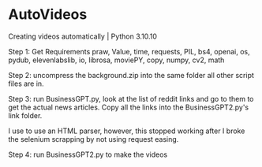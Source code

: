 # AutoVideos
Creating videos automatically | Python 3.10.10


Step 1: Get Requirements
praw,
Value,
time,
requests,
PIL,
bs4,
openai,
os,
pydub,
elevenlabslib,
io,
librosa,
moviePY,
copy,
numpy,
cv2,
math


Step 2:
uncompress the background.zip into the same folder all other script files are in.

Step 3:
run BusinessGPT.py, look at the list of reddit links and go to them to get the actual news articles.
Copy all the links into the BusinessGPT2.py's link folder.

I use to use an HTML parser, however, this stopped working after I broke the selenium scrapping by not using request easing. 

Step 4:
run BusinessGPT2.py to make the videos



